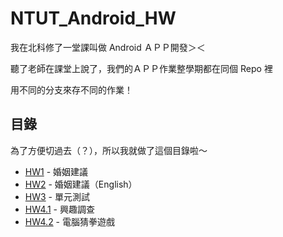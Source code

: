 # NTUT_Android_HW

我在北科修了一堂課叫做 Android ＡＰＰ開發＞＜<br>

聽了老師在課堂上說了，我們的ＡＰＰ作業整學期都在同個 Repo 裡<br>

用不同的分支來存不同的作業！

## 目錄

為了方便切過去（？），所以我就做了這個目錄啦～

+ [HW1](https://gitea.ntut.com.tw/PinLin/NTUT_Android_HW/src/branch/HW1) - 婚姻建議
+ [HW2](https://gitea.ntut.com.tw/PinLin/NTUT_Android_HW/src/branch/HW2) - 婚姻建議（English）
+ [HW3](https://gitea.ntut.com.tw/PinLin/NTUT_Android_HW/src/branch/HW3) - 單元測試
+ [HW4.1](https://gitea.ntut.com.tw/PinLin/NTUT_Android_HW/src/branch/HW4.1) - 興趣調查
+ [HW4.2](https://gitea.ntut.com.tw/PinLin/NTUT_Android_HW/src/branch/HW4.2) - 電腦猜拳遊戲
